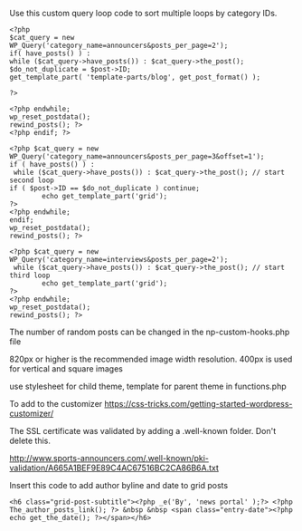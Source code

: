 Use this custom query loop code to sort multiple loops by category IDs.
    
    <?php	
	$cat_query = new WP_Query('category_name=announcers&posts_per_page=2');
    if( have_posts() ) : 
	while ($cat_query->have_posts()) : $cat_query->the_post();
	$do_not_duplicate = $post->ID;
	get_template_part( 'template-parts/blog', get_post_format() );
	
	?>
	
	<?php endwhile; 
	wp_reset_postdata(); 
	rewind_posts(); ?>
	<?php endif; ?>	
	
	<?php $cat_query = new WP_Query('category_name=announcers&posts_per_page=3&offset=1'); 
	if ( have_posts() ) :
	 while ($cat_query->have_posts()) : $cat_query->the_post(); // start second loop
	if ( $post->ID == $do_not_duplicate ) continue; 
			echo get_template_part('grid');
	?>
	<?php endwhile;  
	endif; 
	wp_reset_postdata(); 
	rewind_posts(); ?>
	
	<?php $cat_query = new WP_Query('category_name=interviews&posts_per_page=2'); 
	 while ($cat_query->have_posts()) : $cat_query->the_post(); // start third loop
			echo get_template_part('grid');
	?>
	<?php endwhile;  
	wp_reset_postdata(); 
	rewind_posts(); ?>


The number of random posts can be changed in the np-custom-hooks.php file

820px or higher is the recommended image width resolution.  400px is used for vertical and square images


use stylesheet for child theme, template for parent theme in functions.php

To add to the customizer
https://css-tricks.com/getting-started-wordpress-customizer/

The SSL certificate was validated by adding a .well-known folder.  Don't delete this.

http://www.sports-announcers.com/.well-known/pki-validation/A665A1BEF9E89C4AC67516BC2CA86B6A.txt

Insert this code to add author byline and date to grid posts

    <h6 class="grid-post-subtitle"><?php _e('By', 'news portal' );?> <?php The_author_posts_link(); ?> &nbsp &nbsp <span class="entry-date"><?php echo get_the_date(); ?></span></h6>	
